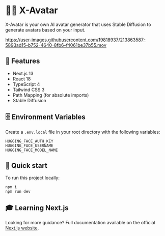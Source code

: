 # 🧑‍🎨 X-Avatar

X-Avatar is your own AI avatar generator that uses Stable Diffusion to generate avatars based on your input.

https://user-images.githubusercontent.com/19818937/213863587-5893ad15-b752-4640-8fb6-f4061be37b55.mov

## 🦄 Features

- Next.js 13
- React 18
- TypeScript 4
- Tailwind CSS 3
- Path Mapping (for absolute imports)
- Stable Diffusion

## 🗄️ Environment Variables

Create a `.env.local` file in your root directory with the following variables:

```
HUGGING_FACE_AUTH_KEY
HUGGING_FACE_USERNAME
HUGGING_FACE_MODEL_NAME
```

## 🚀 Quick start

To run this project locally:

```shell
npm i
npm run dev
```

## 🎓 Learning Next.js

Looking for more guidance? Full documentation available on the official [Next.js website](https://nextjs.org).
